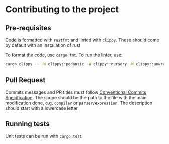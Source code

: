 # Contributing to the project

## Pre-requisites

Code is formatted with `rustfmt` and linted with `clippy`. These should come by
default with an installation of rust

To format the code, use `cargo fmt`. To run the linter, use:

```sh
cargo clippy -- -W clippy::pedantic -W clippy::nursery -W clippy::unwrap_used --no-deps`
```

## Pull Request

Commits messages and PR titles must follow [Conventional Commits Specification](https://www.conventionalcommits.org/).
The scope should be the path to the file with the main modification done, e.g.
`compiler` or `parser/expression`. The description should start with a lowercase
letter

## Running tests

Unit tests can be run with `cargo test`
